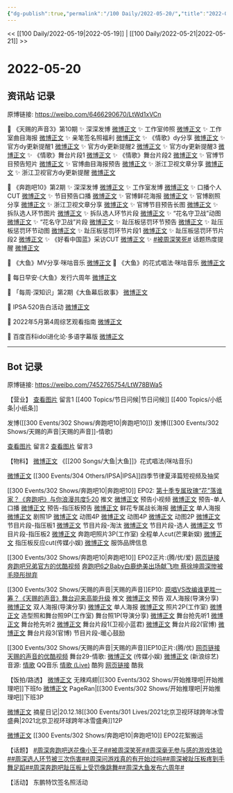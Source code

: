 ```yaml
---
{"dg-publish":true,"permalink":"/100 Daily/2022-05-20/","title":"2022-05-20","created":"2022-12-04T17:02:52.000+08:00","updated":"2023-04-11T14:46:34.201+08:00"}
---
```



<< [[100 Daily/2022-05-19\|2022-05-19]] | [[100 Daily/2022-05-21\|2022-05-21]] >>

# 2022-05-20

## 资讯站 记录

原博链接: https://weibo.com/6466290670/LtWd1xVCn

💫 《天赐的声音3》第10期
✨ 深深发博 [微博正文](https://m.weibo.cn/6466290670/4771338395059891)
✨ 工作室帅照 [微博正文](https://m.weibo.cn/6466290670/4771342970787208)
✨ 工作室曲目海报 [微博正文](https://m.weibo.cn/6466290670/4771295101716834)
✨ 亲笔签名照福利 [微博正文](https://m.weibo.cn/6466290670/4771229753411781)
✨ 《情歌》dy分享 [微博正文](https://m.weibo.cn/6466290670/4771279649115378)
✨ 官方dy更新提醒1 [微博正文](https://m.weibo.cn/6466290670/4771265427276826)
✨ 官方dy更新提醒2 [微博正文](https://m.weibo.cn/6466290670/4771253170738276)
✨ 官方dy更新提醒3 [微博正文](https://m.weibo.cn/6466290670/4771234045234493)
✨ 《情歌》舞台片段1 [微博正文](https://m.weibo.cn/6466290670/4771342434173601)
✨ 《情歌》舞台片段2 [微博正文](https://m.weibo.cn/1315706994/4771334557535359)
✨ 官博节目预告短片 [微博正文](https://m.weibo.cn/6466290670/4771175458673795)
✨ 官博曲目海报预告 [微博正文](https://m.weibo.cn/6466290670/4771232379311420)
✨ 浙江卫视文章分享 [微博正文](https://m.weibo.cn/6466290670/4771173860905055)
✨ 浙江卫视官方dy更新提醒 [微博正文](https://m.weibo.cn/6466290670/4771313938599313)

💫 《奔跑吧10》第2期
✨ 深深发博 [微博正文](https://m.weibo.cn/6466290670/4771276206113853)
✨ 工作室发博 [微博正文](https://m.weibo.cn/6466290670/4771322771015296)
✨ 口播个人CUT [微博正文](https://m.weibo.cn/6466290670/4771145079327434)
✨ 节目预告口播 [微博正文](https://m.weibo.cn/6466290670/4771141829004095)
✨ 官博鲜花海报 [微博正文](https://m.weibo.cn/6466290670/4771172396305704)
✨ 官博剧照分享 [微博正文](https://m.weibo.cn/6466290670/4771266269285757)
✨ 浙江卫视文章分享 [微博正文](https://m.weibo.cn/6466290670/4771216613968840)
✨ 官博节目预告长图 [微博正文](https://m.weibo.cn/6466290670/4771226020746280)
✨ 拆队选人环节图片 [微博正文](https://m.weibo.cn/6466290670/4771308729274824)
✨ 拆队选人环节片段 [微博正文](https://m.weibo.cn/6466290670/4771310816991095)
✨ “花名守卫战”动图 [微博正文](https://m.weibo.cn/6466290670/4771303124633307)
✨ “花名守卫战”片段 [微博正文](https://m.weibo.cn/6466290670/4771304152239736)
✨ 趾压板惩罚环节预告 [微博正文](https://m.weibo.cn/6466290670/4771235462908126)
✨ 趾压板惩罚环节动图 [微博正文](https://m.weibo.cn/6466290670/4771309655169327)
✨ 趾压板惩罚环节片段1 [微博正文](https://m.weibo.cn/6466290670/4771320477519054)
✨ 趾压板惩罚环节片段2 [微博正文](https://m.weibo.cn/6466290670/4771311140735047)
✨ 《好看中国蓝》采访CUT [微博正文](https://m.weibo.cn/6466290670/4770995157600094)
✨ [#被周深笑死#](https://s.weibo.com/weibo?q=%23%E8%A2%AB%E5%91%A8%E6%B7%B1%E7%AC%91%E6%AD%BB%23) 话题热度提醒 [微博正文](https://m.weibo.cn/6466290670/4771322373343069)

💫 《大鱼》MV分享·咪咕音乐 [微博正文](https://m.weibo.cn/6466290670/4770991458746467)
💫 《大鱼》的花式唱法·咪咕音乐 [微博正文](https://m.weibo.cn/6466290670/4771139262349328)

💫 每日早安·《大鱼》发行六周年 [微博正文](https://m.weibo.cn/6466290670/4771113668183113)

💫 「每周·深知识」第2期《大鱼幕后故事》
[微博正文](https://m.weibo.cn/6466290670/4771190634448033)

💫 IPSA·520告白活动 [微博正文](https://m.weibo.cn/6466290670/4771184412987731)

💫 2022年5月第4周综艺观看指南 [微博正文](https://m.weibo.cn/6466290670/4771125420101419)

💫 百度百科idol进化论·多语字幕版 [微博正文](https://m.weibo.cn/6466290670/4771137966048274)

---
## Bot 记录

原博链接: https://weibo.com/7452765754/LtW78BWa5

【营业】
[查看图片](https://wx1.sinaimg.cn/large/0088n2Pggy1h2fajf1597j30yi0gbwfz.jpg) 留言1 [](https://m.weibo.cn/1736988591/4770416135243962) [[400 Topics/节日问候\|节日问候]] [[400 Topics/小纸条\|小纸条]]

[](https://m.weibo.cn/1736988591/4771274369533023) 发博([[300 Events/302 Shows/奔跑吧10\|奔跑吧10]])
[](https://m.weibo.cn/1736988591/4771337674164256) 发博([[300 Events/302 Shows/天赐的声音\|天赐的声音]]-情歌)

[查看图片](https://wx1.sinaimg.cn/large/0088n2Pggy1h2fajrdovgj30yi06tdg1.jpg) 留言2 [](https://m.weibo.cn/1736988591/4770780460354838)
[查看图片](https://wx2.sinaimg.cn/large/0088n2Pggy1h2fajy4wcbj30yi087glw.jpg) 留言3 [](https://m.weibo.cn/2113076563/4771334255024039)

【物料】
[微博正文](https://m.weibo.cn/1867028705/4771132999469680) 《[[200 Songs/大鱼\|大鱼]]》花式唱法(咪咕音乐)

[微博正文](https://m.weibo.cn/1851789841/4771179200779054) [[300 Events/304 Others/IPSA\|IPSA]]四季节律夏泽篇短视频及抽奖

[[300 Events/302 Shows/奔跑吧10\|奔跑吧10]] EP02:
[第十季专属玫瑰“花”落谁家？《奔跑吧》与你浪漫共度5·20](https://weibo.cn/sinaurl?u=https%3A%2F%2Fmp.weixin.qq.com%2Fs%2FI_oCzqkmfhnybJxPCDnLsQ) 推文
[微博正文](https://m.weibo.cn/5242381821/4771140520383342) 预告小视频
[微博正文](https://m.weibo.cn/5242381821/4771144777596974) 预告-单人口播
[微博正文](https://m.weibo.cn/5242381821/4771231099785505) 预告-指压板预告
[微博正文](https://m.weibo.cn/5242381821/4771215996356517) 鲜花专属战长海报
[微博正文](https://m.weibo.cn/5242381821/4771170710720294) 单人海报
[微博正文](https://m.weibo.cn/5242381821/4771264474650261) 剧照1P
[微博正文](https://m.weibo.cn/5242381821/4771300712650665) 动图4P
[微博正文](https://m.weibo.cn/5242381821/4771305867446911) 动图4P
[微博正文](https://m.weibo.cn/5242381821/4771308553113699) 动图2P
[微博正文](https://m.weibo.cn/1878335471/4771309315955601) 节目片段-指压板1
[微博正文](https://m.weibo.cn/2110705772/4771302289966025) 节目片段-淘汰
[微博正文](https://m.weibo.cn/2110705772/4771308934793595) 节目片段-选人
[微博正文](https://m.weibo.cn/2110705772/4771310494292819) 节目片段-指压板2
[微博正文](https://m.weibo.cn/7478855230/4771322087084971) 奔跑吧照片3P(工作室)
[](https://m.weibo.cn/1591169702/4771325082606938) 全程单人cut(芒果新娱)
[微博正文](https://m.weibo.cn/2116890350/4771321580098414) 指压板反应cut(传媒小娱)
[微博正文](https://m.weibo.cn/7710473200/4771291875247696) 服饰品牌信息

[[300 Events/302 Shows/奔跑吧10\|奔跑吧10]] EP02正片:(腾/优/爱)
[网页链接](https://weibo.cn/sinaurl?u=http%3A%2F%2Fm.v.qq.com%2Fx%2Fcover%2Fx%2Fmzc00200lg3wzis%2Fc0042y1583i.html%3F%26url_from%3Dshare%26second_share%3D0%26share_from%3Dcopy)
[奔跑吧兄弟官方的优酷视频](https://weibo.cn/sinaurl?u=https%3A%2F%2Fv.youku.com%2Fv_show%2Fid_XNTg2OTY0MTUwMA%3D%3D.html%3Fsharefrom%3Diphone%26scene%3Dlong%26playMode%3Dnormal%26sharekey%3Dea8171eb7add4a3b585ab4f30f0f13138)
[奔跑吧6之Baby白鹿绝美出场献飞吻 蔡徐坤周深惨被毛晓彤抛弃](https://weibo.cn/sinaurl?u=https%3A%2F%2Fm.iqiyi.com%2Fv_19p0ywsz9ss.html%3Fvfrm%3D2-3-0-1)

[[300 Events/302 Shows/天赐的声音\|天赐的声音]]EP10:
[原唱VS改编谁更胜一筹？《天赐的声音》舞台迎来高能升级](https://weibo.cn/sinaurl?u=https%3A%2F%2Fmp.weixin.qq.com%2Fs%2FN5bdbTHI679g-6YGYmeRWw) 推文
[微博正文](https://m.weibo.cn/1315706994/4771174733318296) 预告
[](https://m.weibo.cn/1846843604/4771147989652828) 双人海报(导演分享)
[微博正文](https://m.weibo.cn/1864316394/4771190277933695) 双人海报(导演分享)
[微博正文](https://m.weibo.cn/1315706994/4771231105025476) 单人海报
[微博正文](https://m.weibo.cn/7478855230/4771293935960825) 照片2P(工作室)
[微博正文](https://m.weibo.cn/7478855230/4771342051710105) 造型照和舞台照9P(工作室)
[](https://m.weibo.cn/1846843604/4771337584779022) 舞台照1P(导演分享)
[微博正文](https://m.weibo.cn/5876797510/4771230773937648) 舞台抢先听1
[微博正文](https://m.weibo.cn/5876797510/4771231141729632) 舞台抢先听2
[微博正文](https://m.weibo.cn/5876797510/4771310397822354) 舞台片段1(卫视小蓝君)
[微博正文](https://m.weibo.cn/1315706994/4771334557535359) 舞台片段2(官博)
[微博正文](https://m.weibo.cn/1315706994/4771340827233003) 舞台片段3(官博)
[](https://m.weibo.cn/1371117067/4771248847194683) 节目片段-暖心鼓励

[[300 Events/302 Shows/天赐的声音\|天赐的声音]]EP10正片:(腾/优)
[网页链接](https://weibo.cn/sinaurl?u=http%3A%2F%2Fm.v.qq.com%2Fx%2Fcover%2Fx%2Fmzc00200m7sxqzv%2Ff0042jh2w5r.html%3F%26url_from%3Dshare%26second_share%3D0%26share_from%3Dcopy%26pgid%3Dpage_detail%26mod_id%3Dmod_toolbar_new)
[天赐的声音的优酷视频](https://weibo.cn/sinaurl?u=https%3A%2F%2Fv.youku.com%2Fv_show%2Fid_XNTIwNTM0Njg1Mg%3D%3D.html%3Fsharefrom%3Diphone%26scene%3Dlong%26playMode%3Dnormal%26sharekey%3D0dad17dc21c81c14b7ec43d05b44cb238)
舞台29-情歌:
[](https://m.weibo.cn/1736988591/4771337674164256)
[微博正文](https://m.weibo.cn/2116890350/4771337715845945) (传媒小娱)
[微博正文](https://m.weibo.cn/1878335471/4771518268050328) (新浪综艺)
音源:
[情歌](https://weibo.cn/sinaurl?u=https%3A%2F%2Fc.y.qq.com%2Fbase%2Ffcgi-bin%2Fu%3F__%3DQQVyscJjOk0h) QQ音乐
[情歌 (Live)](https://weibo.cn/sinaurl?u=https%3A%2F%2Ft3.kugou.com%2Fsong.html%3Fid%3D7yARja9zzV2) 酷狗
[网页链接](https://weibo.cn/sinaurl?u=https%3A%2F%2Fm.kuwo.cn%2Fyinyue%2F221078123%3Ff%3Darphone%26t%3Dusercopy%26isstar%3D0) 酷我

【饭拍/路透】
[微博正文](https://m.weibo.cn/7495641082/4771006571348703) 无辣鸡翅|[[300 Events/302 Shows/开始推理吧\|开始推理吧]]下班fo
[微博正文](https://m.weibo.cn/7633014126/4771116356207321) PageRan|[[300 Events/302 Shows/开始推理吧\|开始推理吧]]下班3P

[微博正文](https://m.weibo.cn/6859101100/4771189404209199) 摘星日记|20.12.18[[300 Events/301 Lives/2021北京卫视环球跨年冰雪盛典\|2021北京卫视环球跨年冰雪盛典]]12P

[微博正文](https://m.weibo.cn/7495641082/4771130138691291) [[300 Events/302 Shows/奔跑吧10\|奔跑吧10]] EP02花絮搬运

【话题】
[#周深奔跑吧送花像小王子#](https://s.weibo.com/weibo?q=%23%E5%91%A8%E6%B7%B1%E5%A5%94%E8%B7%91%E5%90%A7%E9%80%81%E8%8A%B1%E5%83%8F%E5%B0%8F%E7%8E%8B%E5%AD%90%23)[#被周深笑死#](https://s.weibo.com/weibo?q=%23%E8%A2%AB%E5%91%A8%E6%B7%B1%E7%AC%91%E6%AD%BB%23)[#周深毫无参与感的游戏体验#](https://s.weibo.com/weibo?q=%23%E5%91%A8%E6%B7%B1%E6%AF%AB%E6%97%A0%E5%8F%82%E4%B8%8E%E6%84%9F%E7%9A%84%E6%B8%B8%E6%88%8F%E4%BD%93%E9%AA%8C%23)[#周深选人环节被三次伤害#](https://s.weibo.com/weibo?q=%23%E5%91%A8%E6%B7%B1%E9%80%89%E4%BA%BA%E7%8E%AF%E8%8A%82%E8%A2%AB%E4%B8%89%E6%AC%A1%E4%BC%A4%E5%AE%B3%23)[#周深问游戏真的有开始过吗#](https://s.weibo.com/weibo?q=%23%E5%91%A8%E6%B7%B1%E9%97%AE%E6%B8%B8%E6%88%8F%E7%9C%9F%E7%9A%84%E6%9C%89%E5%BC%80%E5%A7%8B%E8%BF%87%E5%90%97%23)[#周深被趾压板疼到手舞足蹈#](https://s.weibo.com/weibo?q=%23%E5%91%A8%E6%B7%B1%E8%A2%AB%E8%B6%BE%E5%8E%8B%E6%9D%BF%E7%96%BC%E5%88%B0%E6%89%8B%E8%88%9E%E8%B6%B3%E8%B9%88%23)[#周深奔跑吧趾压板上受罚像跳舞#](https://s.weibo.com/weibo?q=%23%E5%91%A8%E6%B7%B1%E5%A5%94%E8%B7%91%E5%90%A7%E8%B6%BE%E5%8E%8B%E6%9D%BF%E4%B8%8A%E5%8F%97%E7%BD%9A%E5%83%8F%E8%B7%B3%E8%88%9E%23)[#周深大鱼发布六周年#](https://s.weibo.com/weibo?q=%23%E5%91%A8%E6%B7%B1%E5%A4%A7%E9%B1%BC%E5%8F%91%E5%B8%83%E5%85%AD%E5%91%A8%E5%B9%B4%23)

【活动】
[](https://m.weibo.cn/3481045975/4771207352419469) 东鹏特饮签名照活动
